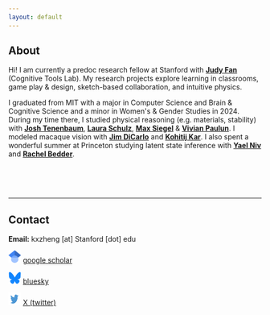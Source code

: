 ```yaml
---
layout: default
---
```


## About 
<!-- 
<img class="profile-picture" src="img/kristine.JPG"> -->

Hi! I am currently a predoc research fellow at Stanford with [**Judy Fan**](https://cogtoolslab.github.io/) (Cognitive Tools Lab). My research projects explore learning in classrooms, game play & design, sketch-based collaboration, and intuitive physics. 

I graduated from MIT with a major in Computer Science and Brain & Cognitive Science and a minor in Women's & Gender Studies in 2024. During my time there, I studied physical reasoning (e.g. materials, stability) with [**Josh Tenenbaum**](https://cocosci.mit.edu/), [**Laura Schulz**](https://eccl.mit.edu/), [**Max Siegel**](https://web.mit.edu/maxs/www/) & [**Vivian Paulun**](https://www.mit.edu/~vpaulun/index.html). I modeled macaque vision with [**Jim DiCarlo**](https://dicarlolab.mit.edu/) and [**Kohitij Kar**](https://kohitij.com/). I also spent a wonderful summer at Princeton studying latent state inference with [**Yael Niv**](https://nivlab.princeton.edu/) and [**Rachel Bedder**](https://www.rachelbedder.com/).

<br />
<br />
<br />

<!-- ---
layout: default
is_contact: true
--- -->

---
## Contact

**Email:** kxzheng [at] Stanford [dot] edu

<p class="contact-field">
    <img src="img/icon_scholar.png" class="contact-img" alt="photo" style="height: 25px; width: 25px">
    <a id="scholar-contact" href="https://scholar.google.com/citations?user=QzfvdvYAAAAJ&hl=en"><u>google scholar</u></a>
</p>

<p class="contact-field">
    <img src="img/icon_bluesky.png" class="contact-img" alt="photo" style="height: 25px; width: 25px">
    <a id="bluesky" href="https://bsky.app/profile/kristinezheng.bsky.social"><u>bluesky</u></a>
</p>


<p class="contact-field">
    <img src="img/icon_twitter.png" class="contact-img" alt="photo" style="height: 25px; width: 25px">
    <a id="Twitter" href="https://x.com/kristinexzheng"><u>X (twitter)</u></a>
</p>
	
<!-- <p class="contact-field">
    <img src="img/icon_linkedin.png" class="contact-img" alt="photo" style="height: 25px; width: 25px">
    <a id="linkedin-contact" href="https://www.linkedin.com/in/kristine-zheng"><u>linkedin</u></a>
</p> -->


<!-- This is a jekyll based resume template. You can find the full source code on [GitHub](https://github.com/bk2dcradle/researcher) -->

<!-- ## Research Interest -->
<!-- Lorem ipsum dolor sit amet, consectetur adipiscing elit. Aliquam finibus ipsum ac erat aliquam dapibus. Vestibulum vehicula placerat ex, a consectetur odio pharetra quis. Mauris id urna ante. Fusce pharetra diam ac nisi aliquet, vel egestas ex iaculis. Pellentesque laoreet cursus tellus sed pellentesque. Praesent a rhoncus elit. Nunc ipsum nisl, consequat sit amet pretium quis, gravida id ipsum. -->

<!-- ## Publications

1. F.Bar, J.Doe: Effects of having a placeholder of a name
2. S.Holmes, J.Watson: Consequences of living with a sociopath in London
 -->


<!-- ## Typography

This is a [link](http://google.com). Something *italics* and something **bold**.

Here is a table

Year | Award | Category
-----|-------|--------
2014 | Emmy  | Won Outstanding Lead Actor in a miniseries or a movie
2015 | BAFTA | Nominated for Best Leading Actor for Sherlock
2014 | Satellite | Won Best Actor miniseries or television film

Here is a horizontal rule

--- -->

<!-- Here is a blockquote

> To a great mind, nothing is little

## References

* Foo Bar: Head of Department, Placeholder Names, Lorem
* John Doe: Associate Professor, Department of Computer Science, Ipsum -->
